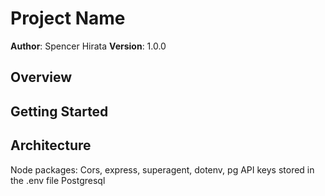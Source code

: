 # Project Name

**Author**: Spencer Hirata
**Version**: 1.0.0

## Overview

## Getting Started

## Architecture
Node packages: Cors, express, superagent, dotenv, pg
API keys stored in the .env file
Postgresql

